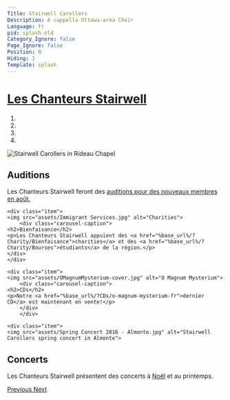 ```yaml
---
Title: Stairwell Carollers
Description: A cappella Ottawa-area Choir
Language: fr
pid: splash-old
Category_Ignore: false
Page_Ignore: false
Position: 0
Hiding: 1
Template: splash
---
```


<div class="container-wide">
<div class="jumbotron">

<h1><a href="%base_url%/?apropos">Les Chanteurs Stairwell</a></h1>

<div id="scsCarousel" class="carousel slide" data-ride="carousel">
  <!-- Indicators -->
  <ol class="carousel-indicators">
    <li data-target="#scsCarousel" data-slide-to="0" class="active"></li>
    <li data-target="#scsCarousel" data-slide-to="1"></li>
    <li data-target="#scsCarousel" data-slide-to="2"></li>
    <li data-target="#scsCarousel" data-slide-to="3"></li>
</ol>

  <!-- Wrapper for slides -->
  <div class="carousel-inner" role="listbox">
    <div class="item active">
    <img src="assets/SCinRideauChapel.jpg" alt="Stairwell Carollers in Rideau Chapel">
	<div class="carousel-caption">
	<h2>Auditions</h2>
	<p>Les Chanteurs Stairwell feront des <a href="%base_url%/?auditions-fr">auditions pour des nouveaux membres en août.</a></p>
	</div>
    </div>

    <div class="item">
    <img src="assets/Immigrant Services.jpg" alt="Charities">
		<div class="carousel-caption">
	<h2>Bienfaisance</h2>
	<p>Les Chanteurs Stairwell appuient des <a href="%base_url%/?Charity/Bienfaisance">charities</a> et des <a href="%base_url%/?Charity/Bourses">étudiants</a> de la région.</p>
	</div>
    </div>

    <div class="item">
    <img src="assets/OMagnumMysterium-cover.jpg" alt="O Magnum Mysterium">
		<div class="carousel-caption">
	<h2>CDs</h2>
	<p>Notre <a href="%base_url%/?CDs/o-magnum-mysterium-fr">dernier CD</a> est maintenant en vente!</p>
		</div>
		</div>

    <div class="item">
    <img src="assets/Spring Concert 2016 - Almonte.jpg" alt="Stairwell Carollers spring concert in Almonte">
<div class="carousel-caption">
	<h2>Concerts</h2>
	<p>Les Chanteurs Stairwell présentent des concerts à <a href="%base_url%/?Concerts/Noel">Noël</a> et au printemps.</p>
		</div>
    </div>

  </div>

  <!-- Left and right controls -->
  <a class="left carousel-control" href="#scsCarousel" role="button" data-slide="prev">
    <span class="glyphicon glyphicon-chevron-left" aria-hidden="true"></span>
    <span class="sr-only">Previous</span>
  </a>
  <a class="right carousel-control" href="#scsCarousel" role="button" data-slide="next">
    <span class="glyphicon glyphicon-chevron-right" aria-hidden="true"></span>
    <span class="sr-only">Next</span>
  </a>
</div>
</div>
</div>
